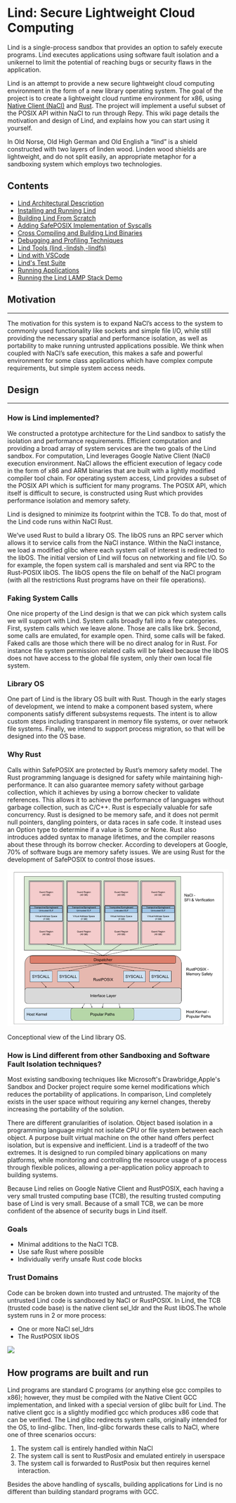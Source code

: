 

# **Lind: Secure Lightweight Cloud Computing**

Lind is a single-process sandbox that provides an option to safely execute programs. Lind executes applications using software fault isolation and a unikernel to limit the potential of reaching bugs or security flaws in the application.

Lind is an attempt to provide a new secure lightweight cloud computing environment in the form of a new library operating system. The goal of the project is to create a lightweight cloud runtime environment for x86, using [Native Client (NaCl)](https://en.wikipedia.org/wiki/Google_Native_Client) and [Rust](https://www.rust-lang.org/). The project will implement a useful subset of the POSIX API within NaCl to run through Repy. This wiki page details the motivation and design of Lind, and explains how you can start using it yourself.

In Old Norse, Old High German and Old English a “lind” is a shield constructed with two layers of linden wood. Linden wood shields are lightweight, and do not split easily, an appropriate metaphor for a sandboxing system which employs two technologies.


## Contents

* [Lind Architectural Description](./Lind-Architectural-Description.md)
* [Installing and Running Lind](./Installing-and-Running-Lind.md)
* [Building Lind From Scratch](./Building-Lind-From-Scratch.md)
* [Adding SafePOSIX Implementation of Syscalls](./Adding-SafePOSIX-Implementation-of-Syscalls.md)
* [Cross Compiling and Building Lind Binaries](./Cross-Compiling-and-Building-Lind-Binaries.md)
* [Debugging and Profiling Techniques](./Debugging-and-Profiling-Techniques.md)
* [Lind Tools (lind,-lindsh,-lindfs)](./Lind-Tools-(lind,-lindsh,-lindfs).md)
* [Lind with VSCode](./Lind-with-VSCode.md)
* [Lind's Test Suite](./Lind's-Test-Suite.md)
* [Running Applications](./Running-Applications.md)
* [Running the Lind LAMP Stack Demo](./Running-the-Lind-LAMP-Stack-Demo.md)


## **Motivation**



---


The motivation for this system is to expand NaCl’s access to the system to commonly used functionality like sockets and simple file I/O, while still providing the necessary spatial and performance isolation, as well as portability to make running untrusted applications possible. We think when coupled with NaCl’s safe execution, this makes a safe and powerful environment for some class applications which have complex compute requirements, but simple system access needs.


## **Design**



---

### **How is Lind implemented?**
We constructed a prototype architecture for the Lind sandbox to satisfy the isolation and performance requirements. Efficient computation and providing a broad array of system services are the two goals of the Lind sandbox. For computation, Lind leverages ​Google Native Client (NaCl) execution environment. NaCl allows the efficient execution of legacy code in the form of x86 and ARM binaries that are built with a lightly modified compiler tool chain. For operating system access, Lind provides a subset of the POSIX API which is sufficient for many programs. The POSIX API, which itself is difficult to secure, is constructed using Rust which provides performance isolation and memory safety.


Lind is designed to minimize its footprint within the TCB. To do that, most of the Lind code runs within NaCl Rust.

We’ve used Rust to build a library OS. The libOS runs an RPC server which allows it to service calls from the NaCl instance. Within the NaCl instance, we load a modified glibc where each system call of interest is redirected to the libOS. The initial version of Lind will focus on networking and file I/O. So for example, the fopen system call is marshaled and sent via RPC to the Rust-POSIX libOS. The  libOS opens the file on behalf of the NaCl program (with all the restrictions Rust programs have on their file operations).


### **Faking System Calls**

One nice property of the Lind design is that we can pick which system calls we will support with Lind. System calls broadly fall into a few categories. First, system calls which we leave alone. Those are calls like brk. Second, some calls are emulated, for example open. Third, some calls will be faked. Faked calls are those which there will be no direct analog for in Rust. For instance file system permission related calls will be faked because the libOS does not have access to the global file system, only their own local file system.


### **Library OS**

One part of Lind is the library OS built with Rust. Though in the early stages of development, we intend to make a component based system, where components satisfy different subsystems requests. The intent is to allow custom steps including transparent in memory file systems, or over network file systems. Finally, we intend to support process migration, so that will be designed into the OS base.


### **Why Rust**

Calls within SafePOSIX are protected by Rust’s memory safety model. The Rust programming language is designed for safety while maintaining high-performance. It can also guarantee memory safety without garbage collection, which it achieves by using a borrow checker to validate references. This allows it to achieve the performance of languages without garbage collection, such as C/C++. Rust is especially valuable for safe concurrency.
Rust is designed to be memory safe, and it does not permit null pointers, dangling pointers, or data races in safe code. It instead uses an Option type to determine if a value is Some or None. Rust also introduces added syntax to manage lifetimes, and the compiler reasons about these through its borrow checker. According to developers at Google, 70% of software bugs are memory safety issues. We are using Rust for the development of SafePOSIX to control those issues.

![](https://raw.githubusercontent.com/Lind-Project/lind_project/wiki-updates/docs/lind-arch.png)

Conceptional view of the Lind library OS.

### **How is Lind different from other Sandboxing and Software Fault Isolation techniques?**

Most existing sandboxing techniques like ​Microsoft's Drawbridge, ​Apple's Sandbox and ​Docker project require some kernel modifications which reduces the portability of applications. In comparison, Lind completely exists in the user space without requiring any kernel changes, thereby increasing the portability of the solution.

There are different granularities of isolation. Object based isolation in a programming language might not isolate CPU or file system between each object. A purpose built virtual machine on the other hand offers perfect isolation, but is expensive and inefficient. Lind is a tradeoff of the two extremes. It is designed to run compiled binary applications on many platforms, while monitoring and controlling the resource usage of a process through flexible polices, allowing a per-application policy approach to building systems.

Because Lind relies on ​Google Native Client and RustPOSIX, each having a very small trusted computing base (TCB), the resulting trusted computing base of Lind is very small. Because of a small TCB, we can be more confident of the absence of security bugs in Lind itself.



### **Goals**



*   Minimal additions to the NaCl TCB.
*   Use safe Rust where possible
*   Individually verify unsafe Rust code blocks


### **Trust Domains**

Code can be broken down into trusted and untrusted. The majority of the untrusted Lind code is sandboxed by NaCl or RustPOSIX. In Lind, the TCB (trusted code base) is the native client sel_ldr and the Rust libOS.The whole system runs in 2 or more process:

*   One or more NaCl sel_ldrs
*   The RustPOSIX libOS

![](https://seattle.poly.edu/raw-attachment/wiki/Lind/LindDesignDocument%20%281%29.png)




## **How programs are built and run**

Lind programs are standard C programs (or anything else gcc compiles to x86); however, they must be compiled with the Native Client GCC implementation, and linked with a special version of glibc built for Lind. The native client gcc is a slightly modified gcc which produces x86 code that can be verified.
The Lind glibc redirects system calls, originally intended for the OS, to lind-glibc. Then, lind-glibc forwards these calls to NaCl, where one of three scenarios occurs: 
  1. The system call is entirely handled within NaCl
  2. The system call is sent to RustPosix and emulated entirely in userspace
  3. The system call is forwarded to RustPosix but then requires kernel interaction.

Besides the above handling of syscalls, building applications for Lind is no different than building standard programs with GCC.
